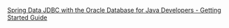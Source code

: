 [Spring Data JDBC with the Oracle Database for Java Developers - Getting Started Guide](https://medium.com/oracledevs/spring-data-jdbc-with-the-oracle-database-23c-for-java-developers-getting-started-guide-1c4640fc8d27)
